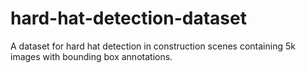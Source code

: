 # hard-hat-detection-dataset
A dataset for hard hat detection in construction scenes containing 5k images with bounding box annotations.
